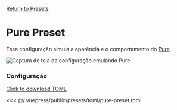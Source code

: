 [Return to Presets](./README.md#pure)

# Pure Preset

Essa configuração simula a aparência e o comportamento do [Pure](https://github.com/sindresorhus/pure).

![Captura de tela da configuração emulando Pure](/presets/img/pure-preset.png)

### Configuração

[Click to download TOML](/presets/toml/pure-preset.toml)

<<< @/.vuepress/public/presets/toml/pure-preset.toml
